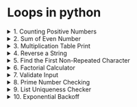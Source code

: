 # Loops in python

<details>
   <summary>
   1. Counting Positive Numbers
   </summary>
      Given a list of numbers, count how many are positive.
      numbers = [1, -2, 3, -4, 5, 6, -7, -8, 9, 10]
</details>

<details>
   <summary>
   2. Sum of Even Number
   </summary>
      Calculate the sum of even numbers up to a given number n.
</details>

<details>
   <summary>
   3. Multiplication Table Print
   </summary>
      Print the multiplication table for a given number up to 10, but skip the fifth iteration.
</details>

<details>
   <summary>
   4. Reverse a String
   </summary>
      Reverse a string using a loop.
</details>

<details>
   <summary>
   5. Find the First Non-Repeated Character
   </summary>
      Given a string, find the first non-repeated character.
</details>

<details>
   <summary>
   6. Factorial Calculator
   </summary>
      Compute the factorial of a number using a while loop.
</details>

<details>
   <summary>
   7. Validate Input
   </summary>
      Keep asking the user for input until they enter a number between 1 and 10.
</details>

<details>
   <summary>
   8. Prime Number Checking
   </summary>
      Click if a number is prime.
</details>

<details>
   <summary>
   9. List Uniqueness Checker
   </summary>
      Check if all elements in a list are unique. If a duplicate if found, exit the loop and print the duplicate.
      <li>Item = ["apple", "banana", "orange", "apple", "mango"]</li>
</details>

<details>
   <summary>
   10. Exponential Backoff
   </summary>
      Implement an exponential backoff strategy the doubles the wait time between retries, starting from 1 second, but stops after 5 retries.
</details>



